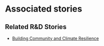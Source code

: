 # Associated stories

<!-- !!DO NOT REMOVE!! start autogenerated hyperlinks -->
## Related R&D Stories
- [Building Community and Climate Resilience](../stories/?doc=Explorers_IRQ)
<!-- !!DO NOT REMOVE!! end autogenerated hyperlinks -->